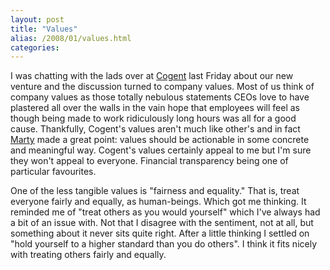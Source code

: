 ```yaml
---
layout: post
title: "Values"
alias: /2008/01/values.html
categories:
---
```

I was chatting with the lads over at [Cogent](http://www.cogent.co/about/index.html) last Friday about our new venture and the discussion turned to company values. Most of us think of company values as those totally nebulous statements CEOs love to have plastered all over the walls in the vain hope that employees will feel as though being made to work ridiculously long hours was all for a good cause. Thankfully, Cogent's values aren't much like other's and in fact [Marty](http://www.martyandrews.net/blog/) made a great point: values should be actionable in some concrete and meaningful way. Cogent's values certainly appeal to me but I'm sure they won't appeal to everyone. Financial transparency being one of particular favourites.

One of the less tangible values is "fairness and equality." That is, treat everyone fairly and equally, as human-beings. Which got me thinking. It reminded me of "treat others as you would yourself" which I've always had a bit of an issue with. Not that I disagree with the sentiment, not at all, but something about it never sits quite right. After a little thinking I settled on "hold yourself to a higher standard than you do others". I think it fits nicely with treating others fairly and equally.
